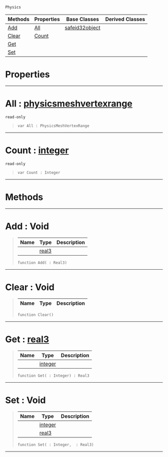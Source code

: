  `Physics`

|Methods|Properties|Base Classes|Derived Classes|
|---|---|---|---|
|[ Add](physicsmeshvertexdata.md#add-void)|[ All](physicsmeshvertexdata.md#all-zilch-engine-document)|[safeid32object](safeid32object.md)| |
|[ Clear](physicsmeshvertexdata.md#clear-void)|[ Count](physicsmeshvertexdata.md#count-zilch-engine-docume)| | |
|[ Get](physicsmeshvertexdata.md#get-zilch-engine-document)| | | |
|[ Set](physicsmeshvertexdata.md#set-void)| | | |


 #  Properties


---  
 #  All : [physicsmeshvertexrange](physicsmeshvertexrange.md)

 `read-only`

> 
> ```TS:Nada
> var All : PhysicsMeshVertexRange


---  
 #  Count : [integer](../nada_base_types/integer.md)

 `read-only`

> 
> ```TS:Nada
> var Count : Integer


---  
 #  Methods


---  
 #  Add : Void

> 
> |Name|Type|Description|
> |---|---|---|
> ||[real3](../nada_base_types/real3.md)| |
> ```TS:Nada
> function Add( : Real3)
> ``` 


---  
 #  Clear : Void

> 
> |Name|Type|Description|
> |---|---|---|
> ```TS:Nada
> function Clear()
> ``` 


---  
 #  Get : [real3](../nada_base_types/real3.md)

> 
> |Name|Type|Description|
> |---|---|---|
> ||[integer](../nada_base_types/integer.md)| |
> ```TS:Nada
> function Get( : Integer) : Real3
> ``` 


---  
 #  Set : Void

> 
> |Name|Type|Description|
> |---|---|---|
> ||[integer](../nada_base_types/integer.md)| |
> ||[real3](../nada_base_types/real3.md)| |
> ```TS:Nada
> function Set( : Integer,  : Real3)
> ``` 


---  
 

 
